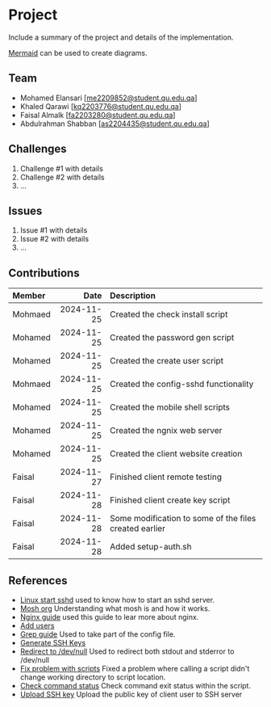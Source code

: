 # Project
 
Include a summary of the project and details of the implementation.
 
[Mermaid](https://mermaid.live) can be used to create diagrams.
 
## Team
 
- Mohamed Elansari [me2209852@student.qu.edu.qa]
- Khaled Qarawi [kq2203776@student.qu.edu.qa]
- Faisal Almalk [fa2203280@student.qu.edu.qa]
- Abdulrahman Shabban [as2204435@student.qu.edu.qa]
 
## Challenges
 
1. Challenge #1 with details
2. Challenge #2 with details
3. ...
 
## Issues
 
1. Issue #1 with details
2. Issue #2 with details
3. ...
 
## Contributions
 
| Member |       Date | Description |
| :----- | ---------: | :---------- |
| Mohmaed| 2024-11-25 | Created the check install script            |
| Mohamed   | 2024-11-25 |  Created the password gen script           |
| Mohamed   | 2024-11-25 |  Created the create user script         |
| Mohmaed   | 2024-11-25 |  Created the config-sshd functionality           |
| Mohamed   | 2024-11-25 |  Created the mobile shell scripts           |
| Mohamed   | 2024-11-25 |  Created the ngnix web server           |
| Mohamed   | 2024-11-25 |  Created the client website creation           |
| Faisal   | 2024-11-27 |  Finished client remote testing           |
| Faisal   | 2024-11-28 |  Finished client create key script		|
| Faisal   | 2024-11-28 |  Some modification to some of the files created earlier	|
| Faisal   | 2024-11-28 |  Added setup-auth.sh	|






 
## References
 
- [Linux start sshd](https://www.cyberciti.biz/faq/linux-start-sshd-openssh-server-command/) used to know how to start an sshd server.
- [Mosh org](https://mosh.org/) Understanding what mosh is and how it works.
- [Nginx guide](https://nginx.org/en/docs/beginners_guide.html) used this guide to lear more about nginx.
- [Add users](https://linuxize.com/post/how-to-create-users-in-linux-using-the-useradd-command/)
- [Grep guide](https://stackoverflow.com/questions/10358547/how-to-grep-for-contents-after-pattern) Used to take part of the config file.
- [Generate SSH Keys](https://www.unixtutorial.org/how-to-generate-ed25519-ssh-key/)
- [Redirect to /dev/null](https://unix.stackexchange.com/questions/119648/redirecting-to-dev-null) Used to redirect both stdout and stderror to /dev/null
- [Fix problem with scripts](https://askubuntu.com/questions/74780/how-to-execute-a-script-in-a-different-directory-than-the-current-one) Fixed a problem where calling a script didn't change working directory to script location.
- [Check command status](https://askubuntu.com/questions/29370/how-to-check-if-a-command-succeeded) Check command exit status within the script.
- [Upload SSH key](https://stackoverflow.com/questions/18690691/how-to-add-a-ssh-key-to-remote-server) Upload the public key of client user to SSH server
